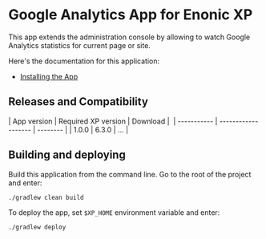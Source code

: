 # Google Analytics App for Enonic XP

This app extends the administration console by allowing to watch
Google Analytics statistics for current page or site.

Here's the documentation for this application:

* [Installing the App](docs/installing.md)


## Releases and Compatibility

| App version | Required XP version | Download | 
| ----------- | ------------------- | -------- |
| 1.0.0 | 6.3.0 | ... |

## Building and deploying

Build this application from the command line. Go to the root of the project and enter:

    ./gradlew clean build

To deploy the app, set `$XP_HOME` environment variable and enter:

    ./gradlew deploy
